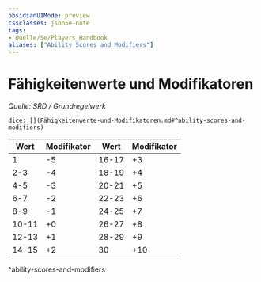 ```yaml
---
obsidianUIMode: preview
cssclasses: json5e-note
tags:
- Quelle/5e/Players_Handbook
aliases: ["Ability Scores and Modifiers"]
---
```

# Fähigkeitenwerte und Modifikatoren
*Quelle: SRD / Grundregelwerk*

`dice: [](Fähigkeitenwerte-und-Modifikatoren.md#^ability-scores-and-modifiers)`

| Wert | Modifikator | Wert | Modifikator |
|-------|----------|-------|----------|
| 1 | -5 | 16-17 | +3 |
| 2-3 | -4 | 18-19 | +4 |
| 4-5 | -3 | 20-21 | +5 |
| 6-7 | -2 | 22-23 | +6 |
| 8-9 | -1 | 24-25 | +7 |
| 10-11 | +0 | 26-27 | +8 |
| 12-13 | +1 | 28-29 | +9 |
| 14-15 | +2 | 30 | +10 |
^ability-scores-and-modifiers